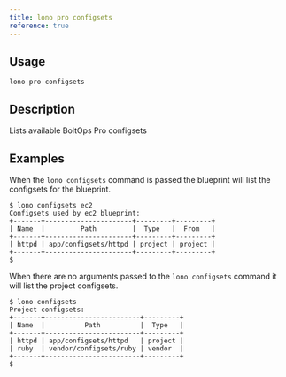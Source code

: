 ```yaml
---
title: lono pro configsets
reference: true
---
```


## Usage

    lono pro configsets

## Description

Lists available BoltOps Pro configsets

## Examples

When the `lono configsets` command is passed the blueprint will list the configsets for the blueprint.

    $ lono configsets ec2
    Configsets used by ec2 blueprint:
    +-------+----------------------+---------+---------+
    | Name  |         Path         |  Type   |  From   |
    +-------+----------------------+---------+---------+
    | httpd | app/configsets/httpd | project | project |
    +-------+----------------------+---------+---------+
    $

When there are no arguments passed to the `lono configsets` command it will list the project configsets.

    $ lono configsets
    Project configsets:
    +-------+------------------------+---------+
    | Name  |          Path          |  Type   |
    +-------+------------------------+---------+
    | httpd | app/configsets/httpd   | project |
    | ruby  | vendor/configsets/ruby | vendor  |
    +-------+------------------------+---------+
    $



